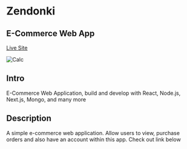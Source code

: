 # Zendonki

## E-Commerce Web App

[Live Site](https://zendonki.vercel.app/)

![Calc](https://images.pexels.com/photos/230544/pexels-photo-230544.jpeg?cs=srgb&dl=pexels-photomix-company-230544.jpg&fm=jpg)

## Intro

E-Commerce Web Application, build and develop with React, Node.js, Next.js, Mongo,   and many more

## Description

A simple e-commerce web application. Allow users to view, purchase orders and also have an account within this app. Check out link below


